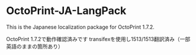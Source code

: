 # OctoPrint-JA-LangPack
This is the Japanese localization package for OctoPrint 1.7.2.

OctoPrint 1.7.2で動作確認済みです
transifexを使用し1513/1513翻訳済み（一部英語のままの箇所あり）
